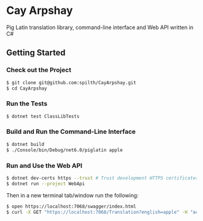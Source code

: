 # Cay Arpshay

Pig Latin translation library, command-line interface and Web API written in C#

## Getting Started

### Check out the Project

```bash
$ git clone git@github.com:spilth/CayArpshay.git
$ cd CayArpshay
```

### Run the Tests

```bash
$ dotnet test ClassLibTests
```

### Build and Run the Command-Line Interface

```bash
$ dotnet build
$ ./Console/bin/Debug/net6.0/piglatin apple
```

### Run and Use the Web API

```bash
$ dotnet dev-certs https --trust # Trust development HTTPS certificates
$ dotnet run --project WebApi
```

Then in a new terminal tab/window run the following:

```bash
$ open https://localhost:7068/swagger/index.html
$ curl -X GET "https://localhost:7068/Translation?english=apple" -H "accept: text/plain"
```
